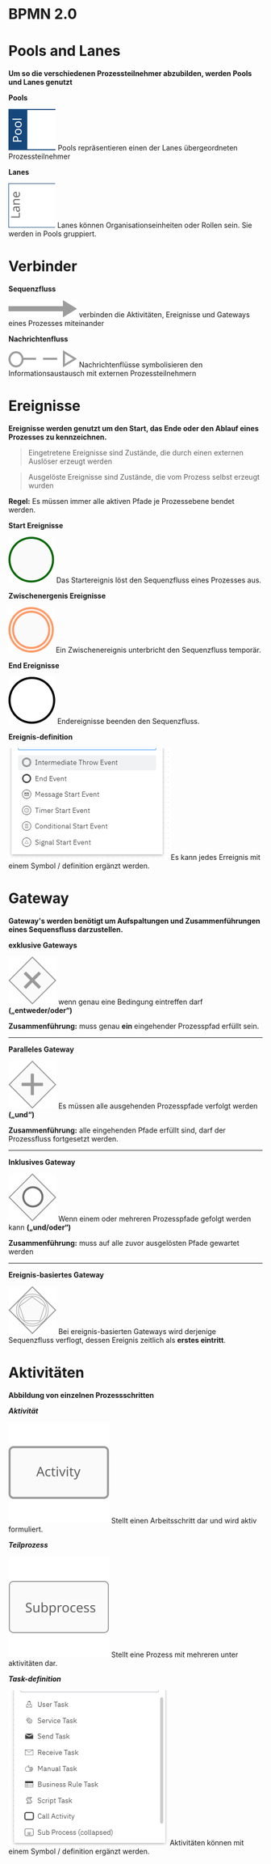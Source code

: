 BPMN 2.0
=========

# Pools and Lanes 

**Um so die verschiedenen Prozessteilnehmer abzubilden, werden Pools und Lanes genutzt**

**Pools**

![Pool](images/bpmn-pool.svg)  Pools repräsentieren einen der Lanes übergeordneten Prozessteilnehmer

**Lanes**

![Pool](images/bpmn-lane.svg)  Lanes können Organisationseinheiten oder Rollen sein. Sie werden in Pools gruppiert.

# Verbinder 

**Sequenzfluss**

![Sequenzfluss](images/sequence-flows-bpmn.svg)  verbinden die Aktivitäten, Ereignisse und Gateways eines Prozesses miteinander 

**Nachrichtenfluss**

![Nachrichtenfluss](images/message-flows-bpmn.svg) Nachrichtenflüsse symbolisieren den Informationsaustausch mit externen Prozessteilnehmern

# Ereignisse

**Ereignisse werden genutzt um den Start, das Ende oder den Ablauf eines Prozesses zu kennzeichnen.**

> Eingetretene Ereignisse sind Zustände, die durch einen externen Auslöser erzeugt werden

> Ausgelöste Ereignisse sind Zustände, die vom Prozess selbst erzeugt wurden

**Regel:** Es müssen immer alle aktiven Pfade je Prozessebene bendet werden.

**Start Ereignisse**

![Start Ereignisse](images/bpmn-start-event.svg) Das Startereignis löst den Sequenzfluss eines Prozesses aus.

**Zwischenergenis Ereignisse**

![Zwischenergenis Ereignisse](images/bpmn-intermediate-event.svg) Ein Zwischenereignis unterbricht den Sequenzfluss temporär.

**End Ereignisse**

![End Ereignisse](images/bpmn-end-event.svg) Endereignisse beenden den Sequenzfluss.

**Ereignis-definition**

![Ereignis-definition](images/erreignissdefinition.png)Es kann jedes Erreignis mit einem Symbol / definition ergänzt werden. 

# Gateway 

**Gateway's werden benötigt um Aufspaltungen und Zusammenführungen eines Sequensfluss darzustellen.**

**exklusive Gateways**

![exklusive Gateways](images/bpmn-2-exclusive-gateway.svg) wenn genau eine Bedingung eintreffen darf **(„entweder/oder“)**

**Zusammenführung:** muss genau **ein** eingehender Prozesspfad erfüllt sein.

--------

**Paralleles Gateway**

![Paralleles Gateway](images/bpmn-2-parallel-gateway.svg) Es müssen alle ausgehenden Prozesspfade verfolgt werden **(„und“)**

**Zusammenführung:** alle eingehenden Pfade erfüllt sind, darf der Prozessfluss fortgesetzt werden.

---------

**Inklusives Gateway**

![Inklusives Gateway](images/bpmn-2-inclusive-gateway.svg) Wenn einem oder mehreren Prozesspfade gefolgt werden kann **(„und/oder“)**

**Zusammenführung:** muss auf alle zuvor ausgelösten Pfade gewartet werden

-----------

**Ereignis-basiertes Gateway**

![Ereignis-basiertes Gateway](images/bpmn-2-event-based-gateway.svg) Bei ereignis-basierten Gateways wird derjenige Sequenzfluss verflogt, dessen Ereignis zeitlich als **erstes eintritt**.


# Aktivitäten 

**Abbildung von einzelnen Prozessschritten**

***Aktivität***

![Aktivität](images/bpmn-activity.svg) Stellt einen Arbeitsschritt dar und wird aktiv formuliert.

***Teilprozess***

![Aktivität](images/bpmn-subprocess.svg) Stellt eine Prozess mit mehreren unter aktivitäten dar.

***Task-definition***

![Task-definition](images/Taskdefinition2.png) Aktivitäten können mit einem Symbol / definition ergänzt werden.



